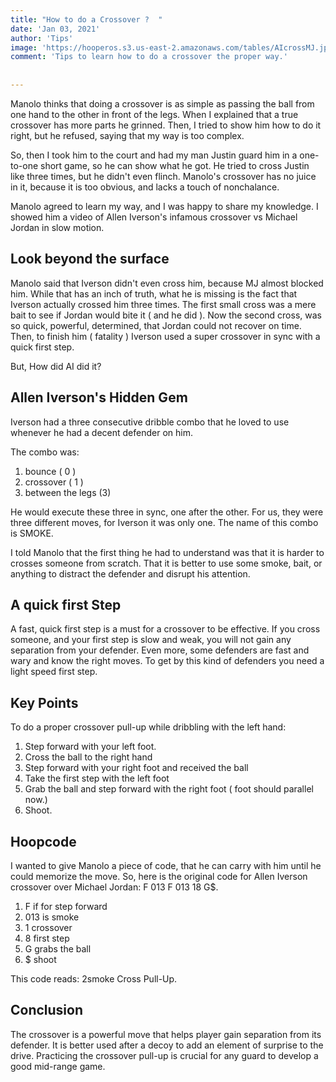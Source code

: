 ```yaml
---
title: "How to do a Crossover ?  "
date: 'Jan 03, 2021'
author: 'Tips'
image: 'https://hooperos.s3.us-east-2.amazonaws.com/tables/AIcrossMJ.jpg'
comment: 'Tips to learn how to do a crossover the proper way.'
 
 
---
```



Manolo thinks that doing a crossover is as simple as passing the ball from one hand to the other in front of the legs. When I explained that a true crossover has more parts he grinned. Then, I tried to show him how to do it right, but he refused, saying that my way is too complex.

So, then I took him to the court and had my man Justin guard him in a one-to-one short game, so he can show what he got. He tried to cross Justin like three times, but he didn't even flinch. Manolo's crossover has no juice in it, because it is too obvious, and lacks a touch of nonchalance.

Manolo agreed to learn my way, and I was happy to share my knowledge. I showed him a video of Allen Iverson's infamous crossover vs Michael Jordan in slow motion.

## Look beyond the surface
Manolo said that Iverson didn't even cross him, because MJ almost blocked him. While that has an inch of truth, what he is missing is the fact that Iverson actually crossed him three times. The first small cross was a mere bait to see if Jordan would bite it ( and he did ). Now the second cross, was so quick, powerful, determined, that Jordan could not recover on time. Then, to finish him ( fatality ) Iverson used a super crossover in sync with a quick first step.

But, How did AI did it?

 

## Allen Iverson's Hidden Gem
Iverson had a three consecutive dribble combo that he loved to use whenever he had a decent defender on him.

The combo was:

1. bounce ( 0 )
2. crossover ( 1 )
3. between the legs (3)

He would execute these three in sync, one after the other. For us, they were three different moves, for Iverson it was only one. The name of this combo is SMOKE.

I told Manolo that the first thing he had to understand was that it is harder to crosses someone from scratch. That it is better to use some smoke, bait, or anything to distract the defender and disrupt his attention.

## A quick first Step
A fast, quick first step is a must for a crossover to be effective. If you cross someone, and your first step is slow and weak, you will not gain any separation from your defender. Even more, some defenders are fast and wary and know the right moves. To get by this kind of defenders you need a light speed first step.

## Key Points

To do a proper crossover pull-up while dribbling with the left hand: 

1. Step forward with your left foot.
2. Cross the ball to the right hand
3. Step forward with your right foot and received the ball
4. Take the first step with the left foot
5. Grab the ball and step forward with the right foot ( foot should parallel now.)
6. Shoot. 


## Hoopcode
I wanted to give Manolo a piece of code, that he can carry with him until he could memorize the move. So, here is the original code for Allen Iverson crossover over Michael Jordan: F 013 F 013 18 G$.

1. F if for step forward
2. 013 is smoke
3. 1 crossover
4. 8 first step
5. G grabs the ball
5. $ shoot

This code reads: 2smoke Cross Pull-Up.

## Conclusion

The crossover is a powerful move that helps player gain separation from its defender. It is better used after a decoy to add an element of surprise to the drive. Practicing the crossover pull-up is crucial for any guard to develop a good mid-range game.